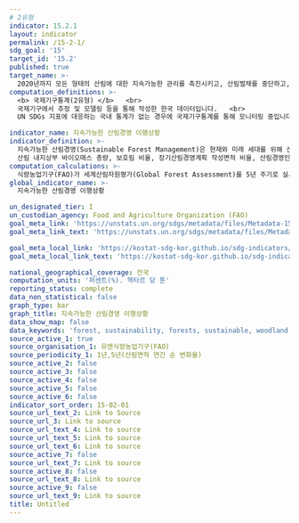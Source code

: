 ```yaml
---
# 2유형 
indicator: 15.2.1
layout: indicator
permalink: /15-2-1/
sdg_goal: '15'
target_id: '15.2'
published: true
target_name: >-
  2020년까지 모든 형태의 산림에 대한 지속가능한 관리를 촉진시키고, 산림벌채를 중단하고, 황폐화된 산림을 복원하고 전 세계적으로 조림과 재식림을 대폭 확대
computation_definitions: >-
  <b> 국제기구통계(2유형) </b>   <br>
  국제기구에서 추정 및 모델링 등을 통해 작성한 한국 데이터입니다.   <br>
  UN SDGs 지표에 대응하는 국내 통계가 없는 경우에 국제기구통계를 통해 모니터링 중입니다. 

indicator_name: 지속가능한 산림경영 이행상황
indicator_definition: >-
  지속가능한 산림경영(Sustainable Forest Management)은 현재와 미래 세대를 위해 산림의 경제적, 사회적, 환경적 가치를 유지하고 강화하는 것으로, 산림 면적 연간 순 변화율, 
  산림 내지상부 바이오매스 총량, 보호림 비율, 장기산림경영계획 작성면적 비율, 산림경영인증 면적 등 5개 지표 상황을 점검
computation_calculations: >-
  식량농업기구(FAO)가 세계산림자원평가(Global Forest Assessment)를 5년 주기로 실시하며 이 과정에서 국가별 컨설팅 실시 
global_indicator_name: >-
  지속가능한 산림경영 이행상황

un_designated_tier: I
un_custodian_agency: Food and Agriculture Organization (FAO)
goal_meta_link: 'https://unstats.un.org/sdgs/metadata/files/Metadata-15-02-01.pdf'
goal_meta_link_text: 'https://unstats.un.org/sdgs/metadata/files/Metadata-15-02-01.pdf'

goal_meta_local_link: 'https://kostat-sdg-kor.github.io/sdg-indicators/public/data/Metadata-15-02-01_KOR.pdf'
goal_meta_local_link_text: 'https://kostat-sdg-kor.github.io/sdg-indicators/public/data/Metadata-15-02-01_KOR.pdf'

national_geographical_coverage: 전국
computation_units: '퍼센트(%). 헥타르 당 톤'
reporting_status: complete
data_non_statistical: false
graph_type: bar
graph_title: 지속가능한 산림경영 이행상황
data_show_map: false
data_keywords: 'forest, sustainability, forests, sustainable, woodland'
source_active_1: true
source_organisation_1: 유엔식량농업기구(FAO)
source_periodicity_1: 1년,5년(산림면적 연간 순 변화율)
source_active_2: false
source_active_3: false
source_active_4: false
source_active_5: false
source_active_6: false
indicator_sort_order: 15-02-01
source_url_text_2: Link to Source
source_url_3: Link to source
source_url_text_4: Link to source
source_url_text_5: Link to source
source_url_text_6: Link to source
source_active_7: false
source_url_text_7: Link to source
source_active_8: false
source_url_text_8: Link to source
source_active_9: false
source_url_text_9: Link to source
title: Untitled
---
```

